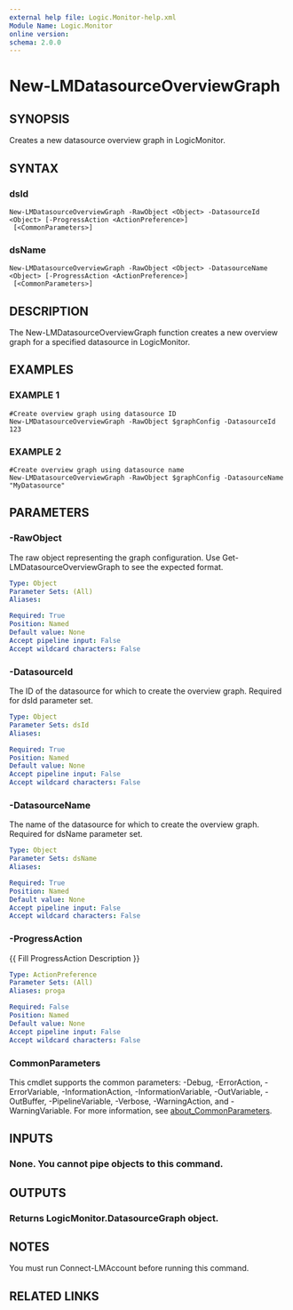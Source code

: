 ```yaml
---
external help file: Logic.Monitor-help.xml
Module Name: Logic.Monitor
online version:
schema: 2.0.0
---
```


# New-LMDatasourceOverviewGraph

## SYNOPSIS
Creates a new datasource overview graph in LogicMonitor.

## SYNTAX

### dsId
```
New-LMDatasourceOverviewGraph -RawObject <Object> -DatasourceId <Object> [-ProgressAction <ActionPreference>]
 [<CommonParameters>]
```

### dsName
```
New-LMDatasourceOverviewGraph -RawObject <Object> -DatasourceName <Object> [-ProgressAction <ActionPreference>]
 [<CommonParameters>]
```

## DESCRIPTION
The New-LMDatasourceOverviewGraph function creates a new overview graph for a specified datasource in LogicMonitor.

## EXAMPLES

### EXAMPLE 1
```
#Create overview graph using datasource ID
New-LMDatasourceOverviewGraph -RawObject $graphConfig -DatasourceId 123
```

### EXAMPLE 2
```
#Create overview graph using datasource name
New-LMDatasourceOverviewGraph -RawObject $graphConfig -DatasourceName "MyDatasource"
```

## PARAMETERS

### -RawObject
The raw object representing the graph configuration.
Use Get-LMDatasourceOverviewGraph to see the expected format.

```yaml
Type: Object
Parameter Sets: (All)
Aliases:

Required: True
Position: Named
Default value: None
Accept pipeline input: False
Accept wildcard characters: False
```

### -DatasourceId
The ID of the datasource for which to create the overview graph.
Required for dsId parameter set.

```yaml
Type: Object
Parameter Sets: dsId
Aliases:

Required: True
Position: Named
Default value: None
Accept pipeline input: False
Accept wildcard characters: False
```

### -DatasourceName
The name of the datasource for which to create the overview graph.
Required for dsName parameter set.

```yaml
Type: Object
Parameter Sets: dsName
Aliases:

Required: True
Position: Named
Default value: None
Accept pipeline input: False
Accept wildcard characters: False
```

### -ProgressAction
{{ Fill ProgressAction Description }}

```yaml
Type: ActionPreference
Parameter Sets: (All)
Aliases: proga

Required: False
Position: Named
Default value: None
Accept pipeline input: False
Accept wildcard characters: False
```

### CommonParameters
This cmdlet supports the common parameters: -Debug, -ErrorAction, -ErrorVariable, -InformationAction, -InformationVariable, -OutVariable, -OutBuffer, -PipelineVariable, -Verbose, -WarningAction, and -WarningVariable. For more information, see [about_CommonParameters](http://go.microsoft.com/fwlink/?LinkID=113216).

## INPUTS

### None. You cannot pipe objects to this command.
## OUTPUTS

### Returns LogicMonitor.DatasourceGraph object.
## NOTES
You must run Connect-LMAccount before running this command.

## RELATED LINKS
